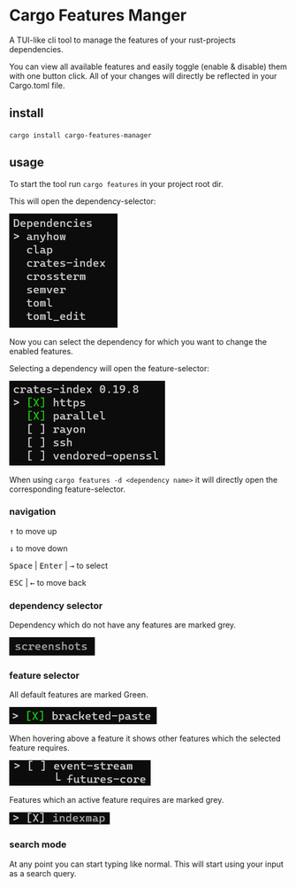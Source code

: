 # Cargo Features Manger

A TUI-like cli tool to manage the features of your rust-projects dependencies.

You can view all available features and easily toggle (enable & disable) them with one button click. All of your changes will directly be reflected in your Cargo.toml file.

## install

`cargo install cargo-features-manager`

## usage

To start the tool run `cargo features` in your project root dir.

This will open the dependency-selector:

![dependencySelector](resources/dependencySelector.png)

Now you can select the dependency for which you want to change the enabled features.

Selecting a dependency will open the feature-selector:

![featureSelector](resources/featureSelector.png)

When using `cargo features -d <dependency name>` it will directly open the corresponding feature-selector.

### navigation

<kbd>↑</kbd> to move up

<kbd>↓</kbd> to move down

<kbd>Space</kbd> | <kbd>Enter</kbd> | <kbd>→</kbd> to select

<kbd>ESC</kbd> | <kbd>←</kbd> to move back

### dependency selector

Dependency which do not have any features are marked grey.

![greyDependency](resources/greyDependency.png)

### feature selector

All default features are marked Green.

![greenMark](resources/greenMark.png)

When hovering above a feature it shows other features which the selected feature requires.

![featureDependency](resources/featureDependency.png)

Features which an active feature requires are marked grey.

![greyFeature](resources/greyFeature.png)

### search mode

At any point you can start typing like normal.
This will start using your input as a search query.
